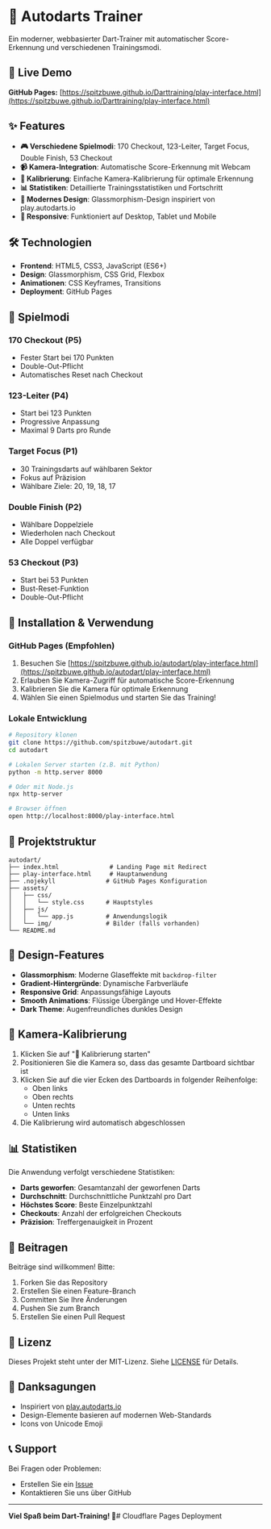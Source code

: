 # 🎯 Autodarts Trainer

Ein moderner, webbasierter Dart-Trainer mit automatischer Score-Erkennung und verschiedenen Trainingsmodi.

## 🚀 Live Demo

**GitHub Pages:** [https://spitzbuwe.github.io/Darttraining/play-interface.html](https://spitzbuwe.github.io/Darttraining/play-interface.html)

## ✨ Features

- **🎮 Verschiedene Spielmodi**: 170 Checkout, 123-Leiter, Target Focus, Double Finish, 53 Checkout
- **📹 Kamera-Integration**: Automatische Score-Erkennung mit Webcam
- **🔧 Kalibrierung**: Einfache Kamera-Kalibrierung für optimale Erkennung
- **📊 Statistiken**: Detaillierte Trainingsstatistiken und Fortschritt
- **🎨 Modernes Design**: Glassmorphism-Design inspiriert von play.autodarts.io
- **📱 Responsive**: Funktioniert auf Desktop, Tablet und Mobile

## 🛠️ Technologien

- **Frontend**: HTML5, CSS3, JavaScript (ES6+)
- **Design**: Glassmorphism, CSS Grid, Flexbox
- **Animationen**: CSS Keyframes, Transitions
- **Deployment**: GitHub Pages

## 🎯 Spielmodi

### 170 Checkout (P5)
- Fester Start bei 170 Punkten
- Double-Out-Pflicht
- Automatisches Reset nach Checkout

### 123-Leiter (P4)
- Start bei 123 Punkten
- Progressive Anpassung
- Maximal 9 Darts pro Runde

### Target Focus (P1)
- 30 Trainingsdarts auf wählbaren Sektor
- Fokus auf Präzision
- Wählbare Ziele: 20, 19, 18, 17

### Double Finish (P2)
- Wählbare Doppelziele
- Wiederholen nach Checkout
- Alle Doppel verfügbar

### 53 Checkout (P3)
- Start bei 53 Punkten
- Bust-Reset-Funktion
- Double-Out-Pflicht

## 🚀 Installation & Verwendung

### GitHub Pages (Empfohlen)
1. Besuchen Sie [https://spitzbuwe.github.io/autodart/play-interface.html](https://spitzbuwe.github.io/autodart/play-interface.html)
2. Erlauben Sie Kamera-Zugriff für automatische Score-Erkennung
3. Kalibrieren Sie die Kamera für optimale Erkennung
4. Wählen Sie einen Spielmodus und starten Sie das Training!

### Lokale Entwicklung
```bash
# Repository klonen
git clone https://github.com/spitzbuwe/autodart.git
cd autodart

# Lokalen Server starten (z.B. mit Python)
python -m http.server 8000

# Oder mit Node.js
npx http-server

# Browser öffnen
open http://localhost:8000/play-interface.html
```

## 📁 Projektstruktur

```
autodart/
├── index.html              # Landing Page mit Redirect
├── play-interface.html     # Hauptanwendung
├── .nojekyll              # GitHub Pages Konfiguration
├── assets/
│   ├── css/
│   │   └── style.css      # Hauptstyles
│   ├── js/
│   │   └── app.js         # Anwendungslogik
│   └── img/               # Bilder (falls vorhanden)
└── README.md
```

## 🎨 Design-Features

- **Glassmorphism**: Moderne Glaseffekte mit `backdrop-filter`
- **Gradient-Hintergründe**: Dynamische Farbverläufe
- **Responsive Grid**: Anpassungsfähige Layouts
- **Smooth Animations**: Flüssige Übergänge und Hover-Effekte
- **Dark Theme**: Augenfreundliches dunkles Design

## 🔧 Kamera-Kalibrierung

1. Klicken Sie auf "🔧 Kalibrierung starten"
2. Positionieren Sie die Kamera so, dass das gesamte Dartboard sichtbar ist
3. Klicken Sie auf die vier Ecken des Dartboards in folgender Reihenfolge:
   - Oben links
   - Oben rechts
   - Unten rechts
   - Unten links
4. Die Kalibrierung wird automatisch abgeschlossen

## 📊 Statistiken

Die Anwendung verfolgt verschiedene Statistiken:
- **Darts geworfen**: Gesamtanzahl der geworfenen Darts
- **Durchschnitt**: Durchschnittliche Punktzahl pro Dart
- **Höchstes Score**: Beste Einzelpunktzahl
- **Checkouts**: Anzahl der erfolgreichen Checkouts
- **Präzision**: Treffergenauigkeit in Prozent

## 🤝 Beitragen

Beiträge sind willkommen! Bitte:
1. Forken Sie das Repository
2. Erstellen Sie einen Feature-Branch
3. Committen Sie Ihre Änderungen
4. Pushen Sie zum Branch
5. Erstellen Sie einen Pull Request

## 📄 Lizenz

Dieses Projekt steht unter der MIT-Lizenz. Siehe [LICENSE](LICENSE) für Details.

## 🙏 Danksagungen

- Inspiriert von [play.autodarts.io](https://play.autodarts.io/)
- Design-Elemente basieren auf modernen Web-Standards
- Icons von Unicode Emoji

## 📞 Support

Bei Fragen oder Problemen:
- Erstellen Sie ein [Issue](https://github.com/spitzbuwe/autodart/issues)
- Kontaktieren Sie uns über GitHub

---

**Viel Spaß beim Dart-Training! 🎯**# Cloudflare Pages Deployment
